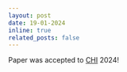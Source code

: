 ```yaml
---
layout: post
date: 19-01-2024
inline: true
related_posts: false
---
```


Paper was accepted to <a href="https://link.springer.com/article/10.1007/s11548-023-02980-5" target="_blank" rel="noopener noreferrer">CHI</a> 2024!
